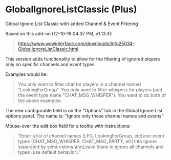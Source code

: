 # GlobalIgnoreListClassic (Plus)
Global Ignore List Classic with added Channel &amp; Event Filtering

Based on this add-on (12-10-19 04:37 PM, v1.13.3):
> https://www.wowinterface.com/downloads/info25034-GlobalIgnoreListClassic.html


This version adds functionality to allow for the filtering of ignored players only on specific channels and event types.

Examples would be:
> You only want to filter chat for players in a channel named "LookingForGroup".
> You only want to filter whispers for players (add the event type name "CHAT_MSG_WHISPER").
> You want to do both of the above examples.


The new configurable field is on the "Options" tab in the Global Ignore List options panel.  The name is:
"Ignore only these channel names and events"

Mouse-over the edit box field for a tooltip with instructions:
> "Enter a list of channel names (LFG, LookingForGroup, etc)\nor event types (CHAT_MSG_WHISPER, CHAT_MSG_PARTY, etc)\nto ignore separated by semi-colons.\n\nLeave blank to ignore all channels and types (use default behavior)."
